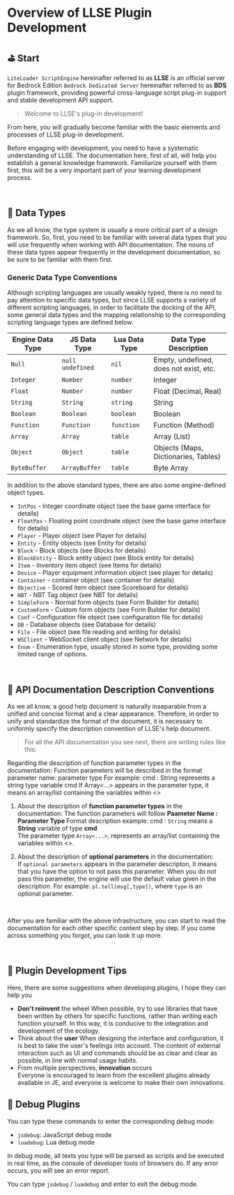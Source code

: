 # Overview of LLSE Plugin Development

## ⛳ Start

`LiteLoader ScriptEngine` hereinafter referred to as **LLSE** is an official server for Bedrock Edition  `Bedrock Dedicated Server` hereinafter referred to as **BDS** plugin framework, providing powerful cross-language script plug-in support and stable development API support.  

> Welcome to LLSE's plug-in development!

From here, you will gradually become familiar with the basic elements and processes of LLSE plug-in development. 

Before engaging with development, you need to have a systematic understanding of LLSE. The documentation here, first of all, will help you establish a general knowledge framework. 
Familiarize yourself with them first, this will be a very important part of your learning development process. 

<br>

## 💊 Data Types

As we all know, the type system is usually a more critical part of a design framework. 
So, first, you need to be familiar with several data types that you will use frequently when working with API documentation. 
The nouns of these data types appear frequently in the development documentation, so be sure to be familiar with them first. 

### Generic Data Type Conventions

Although scripting languages ​​are usually weakly typed, there is no need to pay attention to specific data types, but since LLSE supports a variety of different scripting languages, in order to facilitate the docking of the API, some general data types and the mapping relationship to the corresponding scripting language types are defined below.

| Engine Data Type | JS Data Type        | Lua Data Type | Data Type Description           |
| --------------- | ------------------ | ------------ | ---------------------- |
| `Null`          | `null` `undefined` | `nil`        | Empty, undefined, does not exist, etc. |
| `Integer`       | `Number`           | `number`     | Integer                |
| `Float`         | `Number`           | `number`     | Float (Decimal, Real)   |
| `String`        | `String`           | `string`     | String                 |
| `Boolean`       | `Boolean`          | `boolean`    | Boolean                |
| `Function`      | `Function`         | `function`   | Function (Method)      |
| `Array`         | `Array`            | `table`      | Array (List)           |
| `Object`        | `Object`           | `table`      | Objects (Maps, Dictionaries, Tables)  |
| `ByteBuffer`    | `ArrayBuffer`      | `table`      | Byte Array             |

In addition to the above standard types, there are also some engine-defined object types. 

- `IntPos` - Integer coordinate object (see the base game interface for details)
- `FloatPos` - Floating point coordinate object (see the base game interface for details)
- `Player` - Player object (see Player for details)
- `Entity` - Entity objects (see Entity for details) 
- `Block` - Block objects (see Blocks for details)
- `BlockEntity` - Block entity object (see Block entity for details)
- `Item` - Inventory item object (see Items for details)
- `Device` - Player equipment information object (see player for details)
- `Container` - container object (see container for details)
- `Objective` - Scored item object (see Scoreboard for details)
- `NBT` - NBT Tag object (see NBT for details)
- `SimpleForm` - Normal form objects (see Form Builder for details)
- `CustomForm` - Custom form objects (see Form Builder for details)
- `Conf` - Configuration file object (see configuration file for details)
- `DB` - Database objects (see Database for details)
- `File` - File object (see file reading and writing for details)
- `WSClient` - WebSocket client object (see Network for details)
- `Enum` - Enumeration type, usually stored in some type, providing some limited range of options.

<br>

## 📌 API Documentation Description Conventions

As we all know, a good help document is naturally inseparable from a unified and concise format and a clear appearance. 
Therefore, in order to unify and standardize the format of the document, it is necessary to uniformly specify the description convention of LLSE's help document. 

> For all the API documentation you see next, there are writing rules like this: 

Regarding the description of function parameter types in the documentation:
Function parameters will be described in the format parameter name: parameter type
For example: cmd : String represents a string type variable cmd
If Array<...> appears in the parameter type, it means an array/list containing the variables within <>

1. About the description of **function parameter types** in the documentation:
   The function parameters will follow **Paameter Name : Parameter Type** Format description example: cmd : `String` means a **String** variable of type **cmd**  
   The parameter type `Array<...>`, represents an array/list containing the variables within <>.
   
2. About the description of **optional parameters** in the documentation:  
   If `optional parameters` appears in the parameter descripton, it means that you have the option to not pass this parameter.
   When you do not pass this parameter, the engine will use the default value given in the description.
   For example: `pl.tell(msg[,type])`, where `type` is an optional parameter.

<br>

After you are familiar with the above infrastructure, you can start to read the documentation for each other specific content step by step. 
If you come across something you forgot, you can look it up more. 

<br>

## 📜 Plugin Development Tips

Here, there are some suggestions when developing plugins, I hope they can help you 

- **Don't reinvent** the wheel
  When possible, try to use libraries that have been written by others for specific functions, rather than writing each function yourself. In this way, it is conducive to the integration and development of the ecology. 
- Think about the **user**
  When designing the interface and configuration, it is best to take the user's feelings into account. The content of external interaction such as UI and commands should be as clear and clear as possible, in line with normal usage habits. 
- From multiple perspectives, **innovation** occurs  
  Everyone is encouraged to learn from the excellent plugins already available in JE, and everyone is welcome to make their own innovations.

## 📡 Debug Plugins

You can type these commands to enter the corresponding debug mode:

* `jsdebug`: JavaScript debug mode
* `luadebug`: Lua debug mode

In debug mode, all texts you type will be parsed as scripts and be executed in real time, as the console of developer tools of browsers do. If any error occurs, you will see an error report.

You can type `jsdebug` / `luadebug` and enter to exit the debug mode.